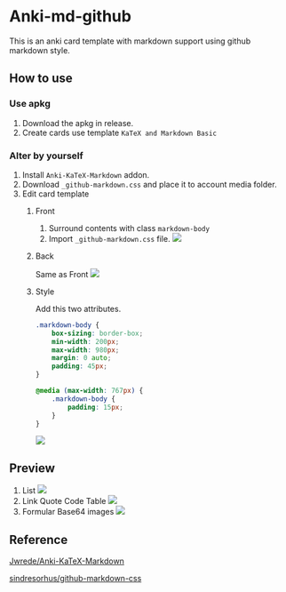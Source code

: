 # Anki-md-github
This is an anki card template with markdown support using github markdown style.

## How to use 
### Use apkg
1. Download the apkg in release.
2. Create cards use template `KaTeX and Markdown Basic`

### Alter by yourself
1. Install `Anki-KaTeX-Markdown` addon.
2. Download `_github-markdown.css` and place it to account media folder.
3. Edit card template 
    1. Front 
        1. Surround contents with class `markdown-body`
	    2. Import `_github-markdown.css` file.
		![](./imgs/front.png)
    2. Back 
	
		Same as Front
		![](./imgs/back.png)
	3. Style
		
		Add this two attributes.
		```css
		.markdown-body {
			box-sizing: border-box;
			min-width: 200px;
			max-width: 980px;
			margin: 0 auto;
			padding: 45px;
		}

		@media (max-width: 767px) {
			.markdown-body {
				padding: 15px;
			}
		}
		```
		![](./imgs/style.png)

## Preview 
1. List
![](./imgs/preview1.png)
2. Link Quote Code Table
![](./imgs/preview2.png)
3. Formular Base64 images
![](./imgs/preview3.png)

## Reference
[Jwrede/Anki-KaTeX-Markdown](https://github.com/Jwrede/Anki-KaTeX-Markdown)

[sindresorhus/github-markdown-css](https://github.com/sindresorhus/github-markdown-css)
